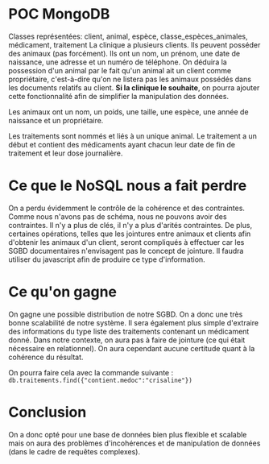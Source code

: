 POC MongoDB
===

Classes représentées: client, animal, espèce, classe_espèces_animales, médicament, traitement
La clinique a plusieurs clients. Ils peuvent posséder des animaux (pas forcément). Ils ont un nom, 
un prénom, une date de naissance, une adresse et un numéro de téléphone. On déduira la possession d'un
animal par le fait qu'un animal ait un client comme propriétaire, c'est-à-dire qu'on ne listera pas les animaux possédés
dans les documents relatifs au client.
**Si la clinique le souhaite**, on pourra ajouter cette fonctionnalité afin de simplifier la manipulation des données.

Les animaux ont un nom, un poids, une taille, une espèce, une année de naissance et un propriétaire.

Les traitements sont nommés et liés à un unique animal. Le traitement a un début et contient des médicaments ayant
chacun leur date de fin de traitement et leur dose journalière.

# Ce que le NoSQL nous a fait perdre
On a perdu évidemment le contrôle de la cohérence et des contraintes. Comme nous n'avons pas de schéma, nous ne pouvons 
avoir des contraintes. Il n'y a plus de clés, il n'y a plus d'arités contraintes. 
De plus, certaines opérations, telles que les jointures entre animaux et clients afin d'obtenir les animaux d'un client,
seront compliqués à effectuer car les SGBD documentaires n'envisagent pas le concept de jointure.
Il faudra utiliser du javascript afin de produire ce type d'information.

# Ce qu'on gagne
On gagne une possible distribution de notre SGBD. On a donc une très bonne scalabilité de notre système.
Il sera également plus simple d'extraire des informations du type liste des traitements contenant un médicament donné.
Dans notre contexte, on aura pas à faire de jointure (ce qui était nécessaire en relationnel). On aura cependant aucune certitude quant à la
cohérence du résultat.

On pourra faire cela avec la commande suivante : `db.traitements.find({"contient.medoc":"crisaline"})`

# Conclusion
On a donc opté pour une base de données bien plus flexible et scalable mais on aura 
des problèmes d'incohérences et de manipulation de données (dans le cadre de requêtes complexes).
